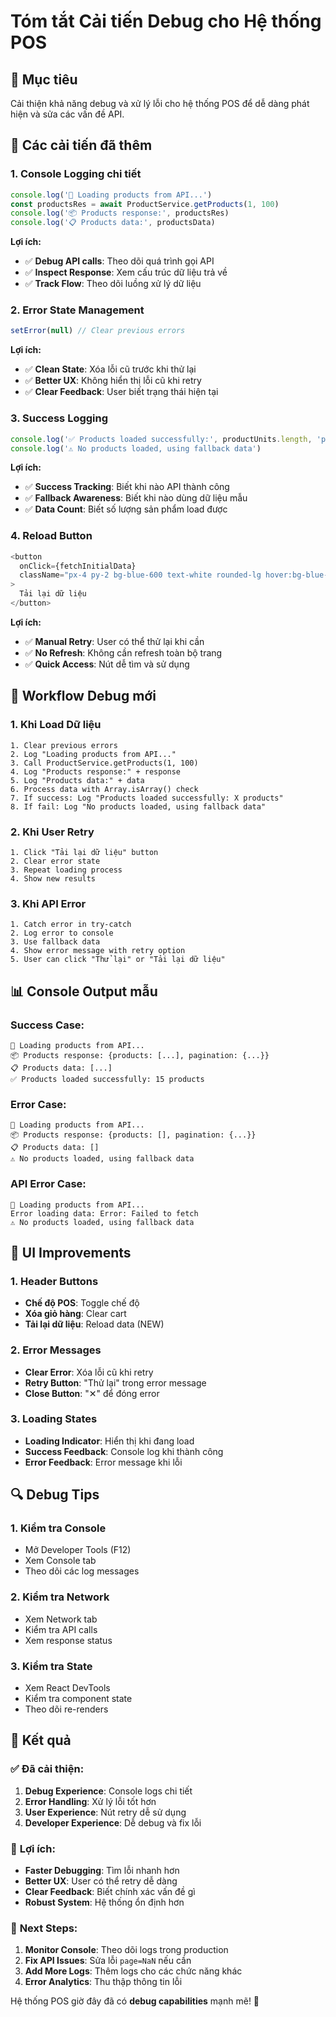 # Tóm tắt Cải tiến Debug cho Hệ thống POS

## 🎯 **Mục tiêu**
Cải thiện khả năng debug và xử lý lỗi cho hệ thống POS để dễ dàng phát hiện và sửa các vấn đề API.

## 🔧 **Các cải tiến đã thêm**

### 1. **Console Logging chi tiết**
```typescript
console.log('🔄 Loading products from API...')
const productsRes = await ProductService.getProducts(1, 100)
console.log('📦 Products response:', productsRes)
console.log('📋 Products data:', productsData)
```

**Lợi ích:**
- ✅ **Debug API calls**: Theo dõi quá trình gọi API
- ✅ **Inspect Response**: Xem cấu trúc dữ liệu trả về
- ✅ **Track Flow**: Theo dõi luồng xử lý dữ liệu

### 2. **Error State Management**
```typescript
setError(null) // Clear previous errors
```

**Lợi ích:**
- ✅ **Clean State**: Xóa lỗi cũ trước khi thử lại
- ✅ **Better UX**: Không hiển thị lỗi cũ khi retry
- ✅ **Clear Feedback**: User biết trạng thái hiện tại

### 3. **Success Logging**
```typescript
console.log('✅ Products loaded successfully:', productUnits.length, 'products')
console.log('⚠️ No products loaded, using fallback data')
```

**Lợi ích:**
- ✅ **Success Tracking**: Biết khi nào API thành công
- ✅ **Fallback Awareness**: Biết khi nào dùng dữ liệu mẫu
- ✅ **Data Count**: Biết số lượng sản phẩm load được

### 4. **Reload Button**
```typescript
<button
  onClick={fetchInitialData}
  className="px-4 py-2 bg-blue-600 text-white rounded-lg hover:bg-blue-700 font-medium"
>
  Tải lại dữ liệu
</button>
```

**Lợi ích:**
- ✅ **Manual Retry**: User có thể thử lại khi cần
- ✅ **No Refresh**: Không cần refresh toàn bộ trang
- ✅ **Quick Access**: Nút dễ tìm và sử dụng

## 🚀 **Workflow Debug mới**

### 1. **Khi Load Dữ liệu**
```
1. Clear previous errors
2. Log "Loading products from API..."
3. Call ProductService.getProducts(1, 100)
4. Log "Products response:" + response
5. Log "Products data:" + data
6. Process data with Array.isArray() check
7. If success: Log "Products loaded successfully: X products"
8. If fail: Log "No products loaded, using fallback data"
```

### 2. **Khi User Retry**
```
1. Click "Tải lại dữ liệu" button
2. Clear error state
3. Repeat loading process
4. Show new results
```

### 3. **Khi API Error**
```
1. Catch error in try-catch
2. Log error to console
3. Use fallback data
4. Show error message with retry option
5. User can click "Thử lại" or "Tải lại dữ liệu"
```

## 📊 **Console Output mẫu**

### **Success Case:**
```
🔄 Loading products from API...
📦 Products response: {products: [...], pagination: {...}}
📋 Products data: [...]
✅ Products loaded successfully: 15 products
```

### **Error Case:**
```
🔄 Loading products from API...
📦 Products response: {products: [], pagination: {...}}
📋 Products data: []
⚠️ No products loaded, using fallback data
```

### **API Error Case:**
```
🔄 Loading products from API...
Error loading data: Error: Failed to fetch
⚠️ No products loaded, using fallback data
```

## 🎨 **UI Improvements**

### 1. **Header Buttons**
- **Chế độ POS**: Toggle chế độ
- **Xóa giỏ hàng**: Clear cart
- **Tải lại dữ liệu**: Reload data (NEW)

### 2. **Error Messages**
- **Clear Error**: Xóa lỗi cũ khi retry
- **Retry Button**: "Thử lại" trong error message
- **Close Button**: "✕" để đóng error

### 3. **Loading States**
- **Loading Indicator**: Hiển thị khi đang load
- **Success Feedback**: Console log khi thành công
- **Error Feedback**: Error message khi lỗi

## 🔍 **Debug Tips**

### 1. **Kiểm tra Console**
- Mở Developer Tools (F12)
- Xem Console tab
- Theo dõi các log messages

### 2. **Kiểm tra Network**
- Xem Network tab
- Kiểm tra API calls
- Xem response status

### 3. **Kiểm tra State**
- Xem React DevTools
- Kiểm tra component state
- Theo dõi re-renders

## 🎯 **Kết quả**

### ✅ **Đã cải thiện:**
1. **Debug Experience**: Console logs chi tiết
2. **Error Handling**: Xử lý lỗi tốt hơn
3. **User Experience**: Nút retry dễ sử dụng
4. **Developer Experience**: Dễ debug và fix lỗi

### 🚀 **Lợi ích:**
- **Faster Debugging**: Tìm lỗi nhanh hơn
- **Better UX**: User có thể retry dễ dàng
- **Clear Feedback**: Biết chính xác vấn đề gì
- **Robust System**: Hệ thống ổn định hơn

### 🔄 **Next Steps:**
1. **Monitor Console**: Theo dõi logs trong production
2. **Fix API Issues**: Sửa lỗi `page=NaN` nếu cần
3. **Add More Logs**: Thêm logs cho các chức năng khác
4. **Error Analytics**: Thu thập thông tin lỗi

Hệ thống POS giờ đây đã có **debug capabilities** mạnh mẽ! 🎉
